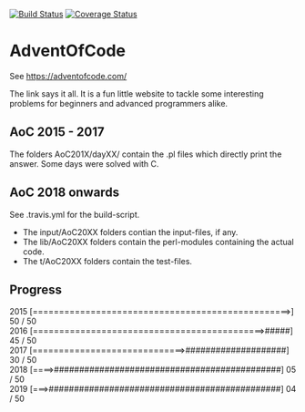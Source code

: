 [![Build Status](https://travis-ci.org/zr123/AdventOfCode.svg?branch=master)](https://travis-ci.org/zr123/AdventOfCode) [![Coverage Status](https://coveralls.io/repos/github/zr123/AdventOfCode/badge.svg)](https://coveralls.io/github/zr123/AdventOfCode) 
# AdventOfCode

See https://adventofcode.com/

The link says it all. It is a fun little website to tackle some interesting problems for beginners and advanced programmers alike. 

## AoC 2015 - 2017

The folders AoC201X/dayXX/ contain the .pl files which directly print the answer. Some days were solved with C.

## AoC 2018 onwards

See .travis.yml for the build-script.

* The input/AoC20XX folders contian the input-files, if any.
* The lib/AoC20XX folders contain the perl-modules containing the actual code.
* The t/AoC20XX folders contain the test-files.

## Progress

2015 [=================================================>] 50 / 50 <br />
2016 [============================================>#####] 45 / 50 <br />
2017 [=============================>####################] 30 / 50 <br />
2018 [====>#############################################] 05 / 50 <br />
2019 [===>##############################################] 04 / 50 <br />
